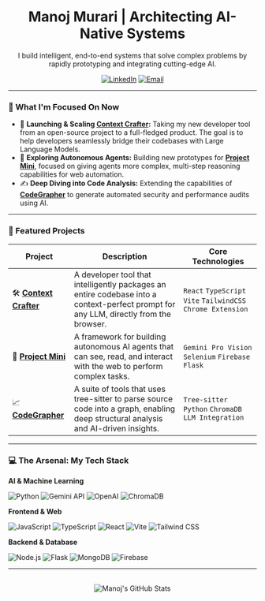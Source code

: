 <div align="center">
  <h1>Manoj Murari | Architecting AI-Native Systems</h1>
  <p>
    I build intelligent, end-to-end systems that solve complex problems by rapidly prototyping and integrating cutting-edge AI.
  </p>
  <p>
    <a href="https://www.linkedin.com/in/manojmurari"><img src="https://img.shields.io/badge/LinkedIn-0077B5?style=plastic&logo=linkedin&logoColor=white" alt="LinkedIn"/></a>
    <a href="mailto:manojmurari357@gmail.com"><img src="https://img.shields.io/badge/Email-D14836?style=plastic&logo=gmail&logoColor=white" alt="Email"/></a>
  </p>
</div>

---

### 🌱 What I'm Focused On Now

-   🚀 **Launching & Scaling [Context Crafter](https://github.com/Manoj-Murari/Context-Crafter):** Taking my new developer tool from an open-source project to a full-fledged product. The goal is to help developers seamlessly bridge their codebases with Large Language Models.
-   🔬 **Exploring Autonomous Agents:** Building new prototypes for **[Project Mini](https://github.com/Manoj-Murari/project-mini)**, focused on giving agents more complex, multi-step reasoning capabilities for web automation.
-   ✍️ **Deep Diving into Code Analysis:** Extending the capabilities of **[CodeGrapher](https://github.com/Manoj-Murari/CodeGrapher)** to generate automated security and performance audits using AI.

---

### 🚀 Featured Projects

| Project                                               | Description                                                                                                                           | Core Technologies                                      |
| ----------------------------------------------------- | ------------------------------------------------------------------------------------------------------------------------------------- | ------------------------------------------------------ |
| 🛠️ **[Context Crafter](https://github.com/Manoj-Murari/Context-Crafter)** | A developer tool that intelligently packages an entire codebase into a context-perfect prompt for any LLM, directly from the browser. | `React` `TypeScript` `Vite` `TailwindCSS` `Chrome Extension` |
| 🤖 **[Project Mini](https://github.com/Manoj-Murari/AI-Web-Assistant)** | A framework for building autonomous AI agents that can see, read, and interact with the web to perform complex tasks.       | `Gemini Pro Vision` `Selenium` `Firebase` `Flask`      |
| 📈 **[CodeGrapher](https://github.com/Manoj-Murari/CodeGrapher)** | A suite of tools that uses tree-sitter to parse source code into a graph, enabling deep structural analysis and AI-driven insights. | `Tree-sitter` `Python` `ChromaDB` `LLM Integration`     |

---

### 💻 The Arsenal: My Tech Stack

**AI & Machine Learning** <br/>
<p>
  <img src="https://img.shields.io/badge/Python-3776AB?style=plastic&logo=python&logoColor=white" alt="Python"/>
  <img src="https://img.shields.io/badge/Gemini%20API-4285F4?style=plastic&logo=google&logoColor=white" alt="Gemini API"/>
  <img src="https://img.shields.io/badge/OpenAI-412991?style=plastic&logo=openai&logoColor=white" alt="OpenAI"/>
  <img src="https://img.shields.io/badge/ChromaDB-5A16E4?style=plastic" alt="ChromaDB"/>
</p>

**Frontend & Web** <br/>
<p>
  <img src="https://img.shields.io/badge/JavaScript-F7DF1E?style=plastic&logo=javascript&logoColor=black" alt="JavaScript"/>
  <img src="https://img.shields.io/badge/TypeScript-3178C6?style=plastic&logo=typescript&logoColor=white" alt="TypeScript"/>
  <img src="https://img.shields.io/badge/React-20232A?style=plastic&logo=react&logoColor=61DAFB" alt="React"/>
  <img src="https://img.shields.io/badge/Vite-646CFF?style=plastic&logo=vite&logoColor=white" alt="Vite"/>
  <img src="https://img.shields.io/badge/Tailwind_CSS-38B2AC?style=plastic&logo=tailwind-css&logoColor=white" alt="Tailwind CSS"/>
</p>

**Backend & Database** <br/>
<p>
  <img src="https://img.shields.io/badge/Node.js-339933?style=plastic&logo=nodedotjs&logoColor=white" alt="Node.js"/>
  <img src="https://img.shields.io/badge/Flask-000000?style=plastic&logo=flask&logoColor=white" alt="Flask"/>
  <img src="https://img.shields.io/badge/MongoDB-47A248?style=plastic&logo=mongodb&logoColor=white" alt="MongoDB"/>
  <img src="https://img.shields.io/badge/Firebase-FFCA28?style=plastic&logo=firebase&logoColor=black" alt="Firebase"/>
</p>

---
<div align="center">
  <br/>
  <img src="https://github-readme-stats.vercel.app/api?username=manoj-murari&show_icons=true&theme=radical&count_private=true&hide_border=true" alt="Manoj's GitHub Stats"/>
</div>
